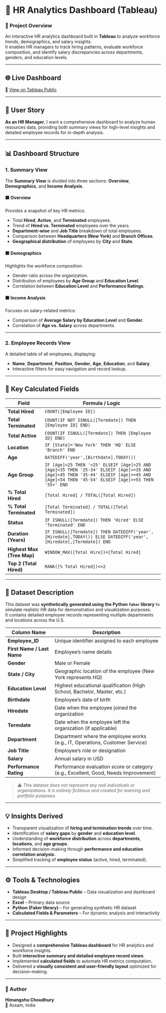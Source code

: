# 🧩 HR Analytics Dashboard (Tableau)

### 📘 Project Overview
An interactive HR analytics dashboard built in **Tableau** to analyze workforce trends, demographics, and salary insights.  
It enables HR managers to track hiring patterns, evaluate workforce composition, and identify salary discrepancies across departments, genders, and education levels.

---

## 🌐 Live Dashboard
🔗 [View on Tableau Public](#) <!-- Replace # with your Tableau Public link -->

---

## 📖 User Story
**As an HR Manager**, I want a comprehensive dashboard to analyze human resources data, providing both summary views for high-level insights and detailed employee records for in-depth analysis.

---

## 📊 Dashboard Structure

### **1. Summary View**
The **Summary View** is divided into three sections: **Overview**, **Demographics**, and **Income Analysis**.

#### 🟦 Overview
Provides a snapshot of key HR metrics:
- Total **Hired**, **Active**, and **Terminated** employees.  
- Trend of **Hired vs. Terminated** employees over the years.  
- **Department-wise** and **Job Title** breakdown of total employees.  
- Comparison between **Headquarters (New York)** and **Branch Offices**.  
- **Geographical distribution** of employees by **City** and **State**.

#### 🟩 Demographics
Highlights the workforce composition:
- Gender ratio across the organization.  
- Distribution of employees by **Age Group** and **Education Level**.  
- Correlation between **Education Level** and **Performance Ratings**.  

#### 🟧 Income Analysis
Focuses on salary-related metrics:
- Comparison of **Average Salary by Education Level** and **Gender**.  
- Correlation of **Age vs. Salary** across departments.  

---

### **2. Employee Records View**
A detailed table of all employees, displaying:
- **Name**, **Department**, **Position**, **Gender**, **Age**, **Education**, and **Salary**.  
- Interactive filters for easy navigation and record lookup.

---

## 🧮 Key Calculated Fields

| Field | Formula / Logic |
|-------|------------------|
| **Total Hired** | `COUNT([Employee ID])` |
| **Total Terminated** | `COUNT(IF NOT ISNULL([Termdate]) THEN [Employee ID] END)` |
| **Total Active** | `COUNT(IF ISNULL([Termdate]) THEN [Employee ID] END)` |
| **Location** | `IF [State]='New York' THEN 'HQ' ELSE 'Branch' END` |
| **Age** | `DATEDIFF('year',[Birthdate],TODAY())` |
| **Age Group** | `IF [Age]<25 THEN '<25' ELSEIF [Age]>25 AND [Age]<35 THEN '25-34' ELSEIF [Age]>=35 AND [Age]<45 THEN '35-44' ELSEIF [Age]>=45 AND [Age]<54 THEN '45-54' ELSEIF [Age]>=55 THEN '55+' END` |
| **% Total Hired** | `[Total Hired] / TOTAL([Total Hired])` |
| **% Total Terminated** | `[Total Terminated] / TOTAL([Total Terminated])` |
| **Status** | `IF ISNULL([Termdate]) THEN 'Hired' ELSE 'Terminated' END` |
| **Duration (Years)** | `IF ISNULL([Termdate]) THEN DATEDIFF('year',[Hiredate],TODAY()) ELSE DATEDIFF('year',[Hiredate],[Termdate]) END` |
| **Highest Max (Tree Map)** | `WINDOW_MAX([Total Hire])=[Total Hired]` |
| **Top 2 (Total Hired)** | `RANK([% Total Hired])<=2` |

---

## 🧾 Dataset Description

This dataset was **synthetically generated using the Python `faker` library** to simulate realistic HR data for demonstration and visualization purposes.  
It contains detailed employee records representing multiple departments and locations across the U.S.

| Column Name | Description |
|--------------|-------------|
| **Employee_ID** | Unique identifier assigned to each employee |
| **First Name / Last Name** | Employee’s name details |
| **Gender** | Male or Female |
| **State / City** | Geographic location of the employee (New York represents HQ) |
| **Education Level** | Highest educational qualification (High School, Bachelor, Master, etc.) |
| **Birthdate** | Employee’s date of birth |
| **Hiredate** | Date when the employee joined the organization |
| **Termdate** | Date when the employee left the organization (if applicable) |
| **Department** | Department where the employee works (e.g., IT, Operations, Customer Service) |
| **Job Title** | Employee’s role or designation |
| **Salary** | Annual salary in USD |
| **Performance Rating** | Performance evaluation score or category (e.g., Excellent, Good, Needs Improvement) |

> ⚠️ *This dataset does not represent any real individuals or organizations. It is entirely fictitious and created for learning and portfolio purposes.*

---

## 💡 Insights Derived

- Transparent visualization of **hiring and termination trends** over time.  
- Identification of **salary gaps** by **gender** and **education level**.  
- Understanding of **workforce distribution** across **departments**, **locations**, and **age groups**.  
- Informed decision-making through **performance and education correlation analysis**.  
- Simplified tracking of **employee status** (active, hired, terminated).  

---

## ⚙️ Tools & Technologies

- **Tableau Desktop / Tableau Public** – Data visualization and dashboard design  
- **Excel** – Primary data source  
- **Python (Faker library)** – For generating synthetic HR dataset  
- **Calculated Fields & Parameters** – For dynamic analysis and interactivity  

---

## 📌 Project Highlights

- Designed a **comprehensive Tableau dashboard** for HR analytics and workforce insights.  
- Built **interactive summary and detailed employee record views**.  
- Implemented **calculated fields** to automate HR metrics computation.  
- Delivered a **visually consistent and user-friendly layout** optimized for decision-making.  

---

### 👤 Author
**Himangshu Choudhury**  
📍 Assam, India  
